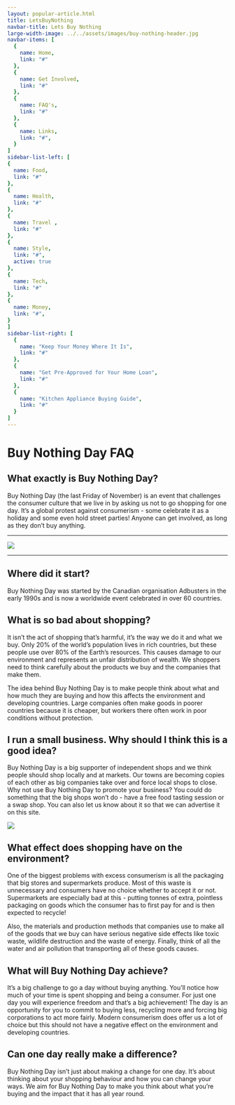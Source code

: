 ```yaml
---
layout: popular-article.html
title: LetsBuyNothing
navbar-title: Lets Buy Nothing
large-width-image: ../../assets/images/buy-nothing-header.jpg
navbar-items: [
  {
    name: Home,
    link: "#"
  },
  {
    name: Get Involved,
    link: "#"
  },
  {
    name: FAQ's,
    link: "#"
  },
  {
    name: Links,
    link: "#",
  }
]
sidebar-list-left: [
{
  name: Food,
  link: "#"
},
{
  name: Health,
  link: "#"
},
{
  name: Travel ,
  link: "#"
},
{
  name: Style,
  link: "#",
  active: true
},
{
  name: Tech,
  link: "#"
},
{
  name: Money,
  link: "#",
}
]
sidebar-list-right: [
  {
    name: "Keep Your Money Where It Is",
    link: "#"
  },
  {
    name: "Get Pre-Approved for Your Home Loan",
    link: "#"
  },
  {
    name: "Kitchen Appliance Buying Guide",
    link: "#"
  }
]
---
```


# Buy Nothing Day FAQ

## What exactly is Buy Nothing Day?

Buy Nothing Day (the last Friday of November) is an event that challenges the consumer culture that we live in by asking us not to go shopping for one day. It’s a global protest against consumerism - some celebrate it as a holiday and some even hold street parties! Anyone can get involved, as long as they don’t buy anything.
***
![](../../assets/images/buy-nothing-img02.jpg)
***
## Where did it start?

Buy Nothing Day was started by the Canadian organisation Adbusters in the early 1990s and is now a worldwide event celebrated in over 60 countries.

## What is so bad about shopping?

It isn’t the act of shopping that’s harmful, it’s the way we do it and what we buy. Only 20% of the world’s population lives in rich countries, but these people use over 80% of the Earth’s resources. This causes damage to our environment and represents an unfair distribution of wealth. We shoppers need to think carefully about the products we buy and the companies that make them.

The idea behind Buy Nothing Day is to make people think about what and how much they are buying and how this affects the environment and developing countries. Large companies often make goods in poorer countries because it is cheaper, but workers there often work in poor conditions without protection.

## I run a small business. Why should I think this is a good idea?

Buy Nothing Day is a big supporter of independent shops and we think people should shop locally and at markets. Our towns are becoming copies of each other as big companies take over and force local shops to close. Why not use Buy Nothing Day to promote your business? You could do something that the big shops won’t do - have a free food tasting session or a swap shop. You can also let us know about it so that we can advertise it on this site.

![](../../assets/images/buy-nothing-img03.jpg)

## What effect does shopping have on the environment?

One of the biggest problems with excess consumerism is all the packaging that big stores and supermarkets produce. Most of this waste is unnecessary and consumers have no choice whether to accept it or not. Supermarkets are especially bad at this - putting tonnes of extra, pointless packaging on goods which the consumer has to first pay for and is then expected to recycle!

Also, the materials and production methods that companies use to make all of the goods that we buy can have serious negative side effects like toxic waste, wildlife destruction and the waste of energy. Finally, think of all the water and air pollution that transporting all of these goods causes.

## What will Buy Nothing Day achieve?

It’s a big challenge to go a day without buying anything. You’ll notice how much of your time is spent shopping and being a consumer. For just one day you will experience freedom and that’s a big achievement! The day is an opportunity for you to commit to buying less, recycling more and forcing big corporations to act more fairly. Modern consumerism does offer us a lot of choice but this should not have a negative effect on the environment and developing countries.

## Can one day really make a difference?

Buy Nothing Day isn’t just about making a change for one day. It’s about thinking about your shopping behaviour and how you can change your ways. We aim for Buy Nothing Day to make you think about what you’re buying and the impact that it has all year round.
